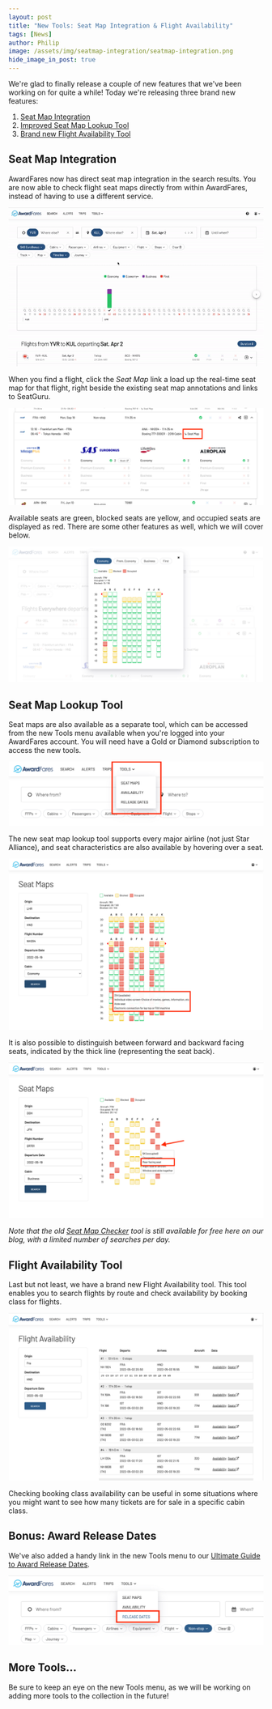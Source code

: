 ```yaml
---
layout: post
title: "New Tools: Seat Map Integration & Flight Availability"
tags: [News]
author: Philip
image: /assets/img/seatmap-integration/seatmap-integration.png
hide_image_in_post: true
---
```


We're glad to finally release a couple of new features that we've been working on for quite a while! Today we're releasing three brand new features:

1. [Seat Map Integration](#seat-map-integration)
2. [Improved Seat Map Lookup Tool](#seat-map-lookup-tool)
3. [Brand new Flight Availability Tool](#flight-availability-tool)

## Seat Map Integration

AwardFares now has direct seat map integration in the search results. You are now able to check flight seat maps directly from within AwardFares, instead of having to use a different service.

![](/assets/img/seatmap-integration/overview.gif)

When you find a flight, click the *Seat Map* link a load up the real-time seat map for that flight, right beside the existing seat map annotations and links to SeatGuru.

![](/assets/img/seatmap-integration/seatmap-link.png)

Available seats are green, blocked seats are yellow, and occupied seats are displayed as red. There are some other features as well, which we will cover below.

![](/assets/img/seatmap-integration/seatmap-integration.png)

## Seat Map Lookup Tool

Seat maps are also available as a separate tool, which can be accessed from the new Tools menu available when you're logged into your AwardFares account. You will need have a Gold or Diamond subscription to access the new tools.

![](/assets/img/seatmap-integration/tools.png)

The new seat map lookup tool supports every major airline (not just Star Alliance), and seat characteristics are also available by hovering over a seat.

![](/assets/img/seatmap-integration/new-design.png)

It is also possible to distinguish between forward and backward facing seats, indicated by the thick line (representing the seat back).

![](/assets/img/seatmap-integration/other-airlines.png)

*Note that the old [Seat Map Checker](https://blog.awardfares.com/seatmaps/) tool is still available for free here on our blog, with a limited number of searches per day.*

## Flight Availability Tool

Last but not least, we have a brand new Flight Availability tool. This tool enables you to search flights by route and check availability by booking class for flights.

![](/assets/img/seatmap-integration/availability.png)

Checking booking class availability can be useful in some situations where you might want to see how many tickets are for sale in a specific cabin class.

## Bonus: Award Release Dates

We've also added a handy link in the new Tools menu to our [Ultimate Guide to Award Release Dates](https://blog.awardfares.com/ultimate-guide-to-award-release-dates/).

![](/assets/img/seatmap-integration/release-dates.png)

## More Tools...

Be sure to keep an eye on the new Tools menu, as we will be working on adding more tools to the collection in the future!

